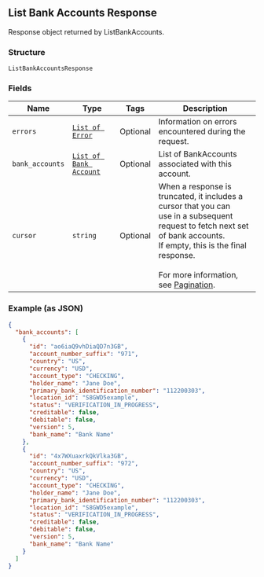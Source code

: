 ## List Bank Accounts Response

Response object returned by ListBankAccounts.

### Structure

`ListBankAccountsResponse`

### Fields

| Name | Type | Tags | Description |
|  --- | --- | --- | --- |
| `errors` | [`List of Error`](/doc/models/error.md) | Optional | Information on errors encountered during the request. |
| `bank_accounts` | [`List of Bank Account`](/doc/models/bank-account.md) | Optional | List of BankAccounts associated with this account. |
| `cursor` | `string` | Optional | When a response is truncated, it includes a cursor that you can <br>use in a subsequent request to fetch next set of bank accounts.<br>If empty, this is the final response.<br><br>For more information, see [Pagination](https://developer.squareup.com/docs/docs/working-with-apis/pagination). |

### Example (as JSON)

```json
{
  "bank_accounts": [
    {
      "id": "ao6iaQ9vhDiaQD7n3GB",
      "account_number_suffix": "971",
      "country": "US",
      "currency": "USD",
      "account_type": "CHECKING",
      "holder_name": "Jane Doe",
      "primary_bank_identification_number": "112200303",
      "location_id": "S8GWD5example",
      "status": "VERIFICATION_IN_PROGRESS",
      "creditable": false,
      "debitable": false,
      "version": 5,
      "bank_name": "Bank Name"
    },
    {
      "id": "4x7WXuaxrkQkVlka3GB",
      "account_number_suffix": "972",
      "country": "US",
      "currency": "USD",
      "account_type": "CHECKING",
      "holder_name": "Jane Doe",
      "primary_bank_identification_number": "112200303",
      "location_id": "S8GWD5example",
      "status": "VERIFICATION_IN_PROGRESS",
      "creditable": false,
      "debitable": false,
      "version": 5,
      "bank_name": "Bank Name"
    }
  ]
}
```

